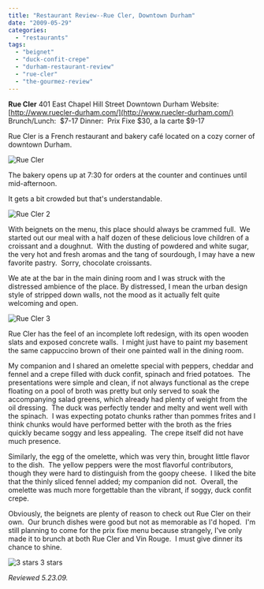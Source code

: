 ```yaml
---
title: "Restaurant Review--Rue Cler, Downtown Durham"
date: "2009-05-29"
categories:
  - "restaurants"
tags:
  - "beignet"
  - "duck-confit-crepe"
  - "durham-restaurant-review"
  - "rue-cler"
  - "the-gourmez-review"
---
```


**Rue Cler** 401 East Chapel Hill Street Downtown Durham Website:  [http://www.ruecler-durham.com/](http://www.ruecler-durham.com/) Brunch/Lunch:  $7-17 Dinner:  Prix Fixe $30, a la carte $9-17

Rue Cler is a French restaurant and bakery café located on a cozy corner of downtown Durham.

![](http://www.thegourmez.com/photos/ruecler.jpg "Rue Cler")

The bakery opens up at 7:30 for orders at the counter and continues until mid-afternoon.

It gets a bit crowded but that's understandable.

![](http://www.thegourmez.com/photos/ruecler2.jpg "Rue Cler 2")

With beignets on the menu, this place should always be crammed full.  We started out our meal with a half dozen of these delicious love children of a croissant and a doughnut.  With the dusting of powdered and white sugar, the very hot and fresh aromas and the tang of sourdough, I may have a new favorite pastry.  Sorry, chocolate croissants.

We ate at the bar in the main dining room and I was struck with the distressed ambience of the place. By distressed, I mean the urban design style of stripped down walls, not the mood as it actually felt quite welcoming and open.

![](http://www.thegourmez.com/photos/ruecler3.jpg "Rue Cler 3")

Rue Cler has the feel of an incomplete loft redesign, with its open wooden slats and exposed concrete walls.  I might just have to paint my basement the same cappuccino brown of their one painted wall in the dining room.

My companion and I shared an omelette special with peppers, cheddar and fennel and a crepe filled with duck confit, spinach and fried potatoes.  The presentations were simple and clean, if not always functional as the crepe floating on a pool of broth was pretty but only served to soak the accompanying salad greens, which already had plenty of weight from the oil dressing.  The duck was perfectly tender and melty and went well with the spinach.  I was expecting potato chunks rather than pommes frites and I think chunks would have performed better with the broth as the fries quickly became soggy and less appealing.  The crepe itself did not have much presence.

Similarly, the egg of the omelette, which was very thin, brought little flavor to the dish.  The yellow peppers were the most flavorful contributors, though they were hard to distinguish from the goopy cheese.  I liked the bite that the thinly sliced fennel added; my companion did not.  Overall, the omelette was much more forgettable than the vibrant, if soggy, duck confit crepe.

Obviously, the beignets are plenty of reason to check out Rue Cler on their own.  Our brunch dishes were good but not as memorable as I'd hoped.  I'm still planning to come for the prix fixe menu because strangely, I've only made it to brunch at both Rue Cler and Vin Rouge.  I must give dinner its chance to shine.




<div class="caption">

![3 stars](http://s3.amazonaws.com/thegourmez-wpmedia/2009/05/rating_avocado1.gif "rating_avocado1") 3 stars</div>


_Reviewed 5.23.09._
